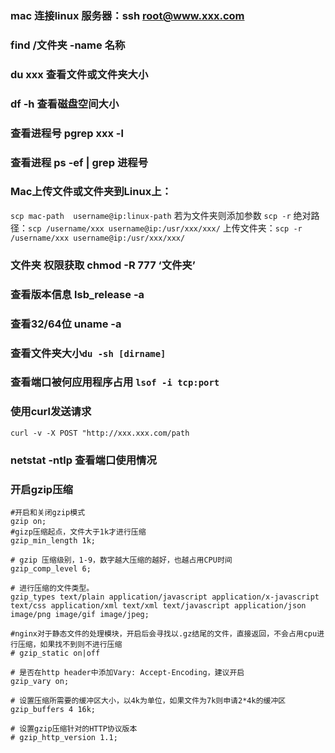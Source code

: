 ###  mac 连接linux 服务器：ssh root@www.xxx.com


### find /文件夹 -name 名称

### du xxx 查看文件或文件夹大小

### df -h 查看磁盘空间大小

### 查看进程号 pgrep xxx -l

### 查看进程 ps -ef | grep 进程号

### Mac上传文件或文件夹到Linux上：
`scp mac-path  username@ip:linux-path`
若为文件夹则添加参数  `scp -r`
绝对路径：`scp /username/xxx username@ip:/usr/xxx/xxx/`
上传文件夹：`scp -r /username/xxx username@ip:/usr/xxx/xxx/`

### 文件夹 权限获取 chmod -R 777 ‘文件夹’

### 查看版本信息 lsb_release -a

### 查看32/64位 uname -a

###  查看文件夹大小`du -sh [dirname]`

### 查看端口被何应用程序占用 `lsof -i tcp:port`

### 使用**curl**发送请求
`curl -v -X POST "http://xxx.xxx.com/path`

### netstat -ntlp 查看端口使用情况

### 开启gzip压缩
```
#开启和关闭gzip模式
gzip on;
#gizp压缩起点，文件大于1k才进行压缩
gzip_min_length 1k;

# gzip 压缩级别，1-9，数字越大压缩的越好，也越占用CPU时间
gzip_comp_level 6;

# 进行压缩的文件类型。
gzip_types text/plain application/javascript application/x-javascript text/css application/xml text/xml text/javascript application/json image/png image/gif image/jpeg;

#nginx对于静态文件的处理模块，开启后会寻找以.gz结尾的文件，直接返回，不会占用cpu进行压缩，如果找不到则不进行压缩
# gzip_static on|off

# 是否在http header中添加Vary: Accept-Encoding，建议开启
gzip_vary on;

# 设置压缩所需要的缓冲区大小，以4k为单位，如果文件为7k则申请2*4k的缓冲区 
gzip_buffers 4 16k;

# 设置gzip压缩针对的HTTP协议版本
# gzip_http_version 1.1;
```






